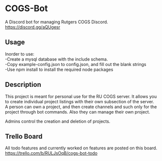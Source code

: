 # COGS-Bot
A Discord bot for managing Rutgers COGS Discord. https://discord.gg/aQUgesr

## Usage

Inorder to use:  
  -Create a mysql database with the include schema.  
  -Copy example-config.json to config.json, and fill out the blank strings  
  -Use npm install to install the required node packages  

## Description

This project is meant for personal use for the RU COGS server. 
It allows you to create individual project listings with their own subsection of the server. A person can own a project, and then create channels and such only for the project through bot commands. Also they can manage their own project.

Admins control the creation and deletion of projects.

## Trello Board

All todo features and currently worked on features are posted on this board. https://trello.com/b/RULJsOqB/cogs-bot-todo
